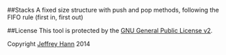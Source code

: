 ##Stacks
A fixed size structure with push and pop methods, following the FIFO rule (first in, first out)

##License
This tool is protected by the [GNU General Public License v2](http://www.gnu.org/licenses/gpl-2.0.html).

Copyright [Jeffrey Hann](http://jeffreyhann.ca/) 2014
